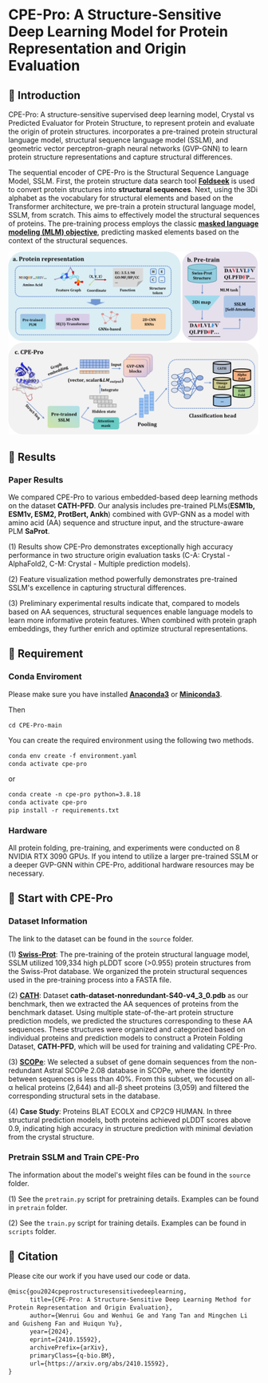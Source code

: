 # CPE-Pro: A Structure-Sensitive Deep Learning Model for Protein Representation and Origin Evaluation

## 🚀 Introduction

CPE-Pro: A structure-sensitive supervised deep learning model, Crystal vs Predicted Evaluator for Protein Structure, to represent protein and evaluate the origin of protein structures. incorporates a pre-trained protein structural language model, structural sequence language model (SSLM), and geometric vector perceptron-graph neural networks (GVP-GNN) to learn protein structure representations and capture structural differences.

The sequential encoder of CPE-Pro is the Structural Sequence Language Model, SSLM. First, the protein structure data search tool **[Foldseek](https://github.com/steineggerlab/foldseek)** is used to convert protein structures into **structural sequences**. Next, using the 3Di alphabet as the vocabulary for structural elements and based on the Transformer architecture, we pre-train a protein structural language model, SSLM, from scratch. This aims to effectively model the structural sequences of proteins. The pre-training process employs the classic **[masked language modeling (MLM) objective](https://arxiv.org/abs/1810.04805)**, predicting masked elements based on the context of the structural sequences.

<img src="img/framework.png" alt="Logo">

## 📑 Results

### Paper Results

We compared CPE-Pro to various embedded-based deep learning methods on the dataset **CATH-PFD**. Our analysis includes pre-trained PLMs(**ESM1b, ESM1v, ESM2, ProtBert, Ankh**) combined with GVP-GNN as a model with amino acid (AA) sequence and structure input, and the structure-aware PLM **SaProt**.

(1) Results show CPE-Pro demonstrates exceptionally high accuracy performance in two structure origin evaluation tasks (C-A: Crystal - AlphaFold2, C-M: Crystal - Multiple prediction models).

(2) Feature visualization method powerfully demonstrates pre-trained SSLM's excellence in capturing structural differences.

(3) Preliminary experimental results indicate that, compared to models based on AA sequences, structural sequences enable language models to learn more informative protein features. When combined with protein graph embeddings, they further enrich and optimize structural representations.

## 🛫 Requirement

### Conda Enviroment

Please make sure you have installed **[Anaconda3](https://www.anaconda.com/download)** or **[Miniconda3](https://docs.conda.io/projects/miniconda/en/latest/)**.

Then
```
cd CPE-Pro-main
```
You can create the required environment using the following two methods.
```
conda env create -f environment.yaml
conda activate cpe-pro
```
or
```
conda create -n cpe-pro python=3.8.18
conda activate cpe-pro
pip install -r requirements.txt
```

### Hardware

All protein folding, pre-training, and experiments were conducted on 8 NVIDIA RTX 3090 GPUs. If you intend to utilize a larger pre-trained SSLM or a deeper GVP-GNN within CPE-Pro, additional hardware resources may be necessary.

## 🧬 Start with CPE-Pro

### Dataset Information

The link to the dataset can be found in the `source` folder.

(1) **[Swiss-Prot](https://ftp.ebi.ac.uk/pub/databases/alphafold/latest/swissprot_pdb_v4.tar)**: The pre-training of the protein structural language model, SSLM utilized 109,334 high pLDDT score (>0.955) protein structures from the Swiss-Prot database. We organized the protein structural sequences used in the pre-training process into a FASTA file.

(2) **[CATH](http://download.cathdb.info/cath/releases/all-releases/v4_3_0/non-redundant-data-sets/)**: Dataset **cath-dataset-nonredundant-S40-v4_3_0.pdb** as our benchmark, then we extracted the AA sequences of proteins from the benchmark dataset. Using multiple state-of-the-art protein structure prediction models, we predicted the structures corresponding to these AA sequences. These structures were organized and categorized based on individual proteins and prediction models to construct a Protein Folding Dataset, **CATH-PFD**, which will be used for training and validating CPE-Pro.  

(3) **[SCOPe](https://scop.berkeley.edu/)**: We selected a subset of gene domain sequences from the non-redundant Astral SCOPe 2.08 database in SCOPe, where the identity between sequences is less than 40%. From this subset, we focused on all-α helical proteins (2,644) and all-β sheet proteins (3,059) and filtered the corresponding structural sets in the database.

(4) **Case Study**: Proteins BLAT ECOLX and CP2C9 HUMAN. In three structural prediction models, both proteins achieved pLDDT scores above 0.9, indicating high accuracy in structure prediction with minimal deviation from the crystal structure.

### Pretrain SSLM and Train CPE-Pro

The information about the model's weight files can be found in the `source` folder.

(1) See the `pretrain.py` script for pretraining details. Examples can be found in `pretrain` folder.

(2) See the `train.py` script for training details. Examples can be found in `scripts` folder.

## 🙌 Citation

Please cite our work if you have used our code or data.

```
@misc{gou2024cpeprostructuresensitivedeeplearning,
      title={CPE-Pro: A Structure-Sensitive Deep Learning Method for Protein Representation and Origin Evaluation}, 
      author={Wenrui Gou and Wenhui Ge and Yang Tan and Mingchen Li and Guisheng Fan and Huiqun Yu},
      year={2024},
      eprint={2410.15592},
      archivePrefix={arXiv},
      primaryClass={q-bio.BM},
      url={https://arxiv.org/abs/2410.15592}, 
}
```
